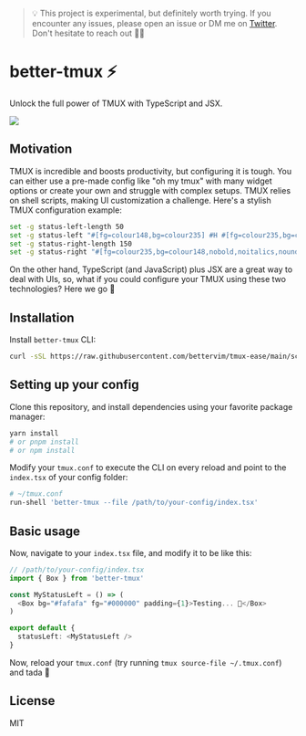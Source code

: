 > 💡  This project is experimental, but definitely worth trying. If you encounter any issues, please open an issue or DM me on [Twitter](https://x.com/vmaarcosp). Don't hesitate to reach out 👋🏻

# better-tmux ⚡
Unlock the full power of TMUX with TypeScript and JSX.

<image src="./assets/preview.png" />

## Motivation
TMUX is incredible and boosts productivity, but configuring it is tough. You can either use a pre-made config like "oh my tmux" with many widget options or create your own and struggle with complex setups. TMUX relies on shell scripts, making UI customization a challenge. Here's a stylish TMUX configuration example:

```sh
set -g status-left-length 50
set -g status-left "#[fg=colour148,bg=colour235] #H #[fg=colour235,bg=colour148,nobold,noitalics,nounderscore]"
set -g status-right-length 150
set -g status-right "#[fg=colour235,bg=colour148,nobold,noitalics,nounderscore]#[fg=colour148,bg=colour235] %Y-%m-%d #[fg=colour148,bg=colour235,nobold,noitalics,nounderscore]#[fg=colour235,bg=colour136] %H:%M:%S #[fg=colour235,bg=colour136,nobold,noitalics,nounderscore]#[fg=colour136,bg=colour235] Session: #S "
```

On the other hand, TypeScript (and JavaScript) plus JSX are a great way to deal with UIs, so, what if you could configure your TMUX using these two technologies? Here we go 🏃

## Installation
Install `better-tmux` CLI:
```sh
curl -sSL https://raw.githubusercontent.com/bettervim/tmux-ease/main/scripts/install.sh | bash
```

## Setting up your config
Clone this repository, and install dependencies using your favorite package manager:

```sh
yarn install
# or pnpm install
# or npm install
```

Modify your `tmux.conf` to execute the CLI on every reload and point to the `index.tsx` of your config folder:
```sh
# ~/tmux.conf
run-shell 'better-tmux --file /path/to/your-config/index.tsx'
```

## Basic usage
Now, navigate to your `index.tsx` file, and modify it to be like this:

```typescript
// /path/to/your-config/index.tsx
import { Box } from 'better-tmux'

const MyStatusLeft = () => (
  <Box bg="#fafafa" fg="#000000" padding={1}>Testing... 🚀</Box>
)

export default {
  statusLeft: <MyStatusLeft />
}
```

Now, reload your `tmux.conf` (try running `tmux source-file ~/.tmux.conf`) and tada 🎉

## License
MIT
